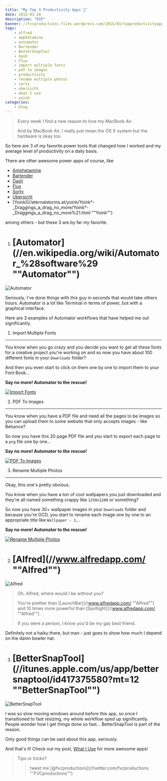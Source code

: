 ```yaml
---
title: "My Top 3 Productivity Apps 🎩"
date: 2015-03-28
description: "RIP"
banner: //fvcproductions.files.wordpress.com/2015/03/topproductivityapps-001.jpg?w=1024&h=436&crop=1
tags:
    - alfred
    - amphetamine
    - automator
    - Bartender
    - BetterSnapTool
    - dash
    - Flux
    - import multiple fonts
    - pdf to images
    - productivity
    - rename multiple photos
    - sorty
    - ubersicht
    - what I use
    - yoink
categories:
    - blog
---
```


> Every week I find a new reason to love my MacBook Air.
>
> And by MacBook Air, I really just mean the OS X system but the hardware is okay too.

So here are 3 of my favorite power tools that changed how I worked and my average level of productivity on a daily basis.

There are other awesome power apps of course, like

* [Amphetamine](//itunes.apple.com/us/app/amphetamine/id937984704?mt=12 "Amphetamine")
* [Bartender](//www.macbartender.com "Bartender")
* [Dash](//kapeli.com/dash "Dash")
* [Flux](//justgetflux.com "Flux")
* [Sorty](//wiles.dk/ "Sorty")
* [Ubersicht](//tracesof.net/uebersicht/ "Ubersicht")
* [Yoink](//eternalstorms.at/yoink/Yoink*-_Draggings_a_drag_no_more/Yoink*-_Draggings_a_drag_no_more%21.html ""Yoink"")

among others - but these 3 are by far my favorite.

1. # [Automator](//en.wikipedia.org/wiki/Automator_%28software%29 ""Automator"")

![Automator](//www.redundantrobot.com/wp-content/uploads/2013/10/automator.png)

Seriously, I've done things with this guy in seconds that would take others hours. Automator is a lot like Terminal in terms of power, but with a graphical interface.

Here are 3 examples of Automator workflows that have helped me out significantly.

1. Import Multiple Fonts

---

You know when you go crazy and you decide you want to get all these fonts for a creative project you're working on and so now you have about 100 different fonts in your `Downloads` folder?

And then you even start to click on them one by one to import them to your Font Book…

**Say no more! Automator to the rescue!**

[![Import
Fonts](//fvcproductions.files.wordpress.com/2015/03/screenshot-2015-03-28-18-10-46.png?w=660)](//fvcproductions.files.wordpress.com/2015/03/screenshot-2015-03-28-18-10-46.png)

2. PDF To Images

---

You know when you have a PDF file and need all the pages to be images so you can upload them to some website that only accepts images - like Behance?

So now you have this 20 page PDF file and you start to export each page to a `png` file one by one…

**Say no more! Automator to the rescue!**

[![PDF To
Images](//fvcproductions.files.wordpress.com/2015/03/screenshot-2015-03-28-18-10-16.png?w=660)](//fvcproductions.files.wordpress.com/2015/03/screenshot-2015-03-28-18-10-16.png)

3. Rename Multiple Photos

---

Okay, this one's pretty obvious.

You know when you have a ton of cool wallpapers you just downloaded and they're all named something crappy like `1250x1280` or something?

So now you have 30+ wallpaper images in your `Downloads` folder and because you're OCD, you start to rename each image one by one to an appropriate title like `Wallpaper - 1`…

**Say no more! Automator to the rescue!**

[![Rename Multiple
Photos](//fvcproductions.files.wordpress.com/2015/03/screenshot-2015-03-28-18-11-06.png?w=660)](//fvcproductions.files.wordpress.com/2015/03/screenshot-2015-03-28-18-11-06.png)

2. # [Alfred](//www.alfredapp.com/ ""Alfred"")

![Alfred](//a2.mzstatic.com/us/r30/Purple/v4/22/16/13/221613ff-de88-908e-684d-262576f7dbd0/icon128-2x.png)

> Oh, Alfred, where would I be without you?
>
> You're prettier than [LaunchBar](//www.alfredapp.com/ ""Alfred"") and 10 times more powerful than [Spotlight](//www.alfredapp.com/ ""Alfred"").
>
> If you were a person, I know you'd be my gay best friend.

Definitely not a haiku there, but man - just goes to show how much I depend on the damn bowler hat.

3. # [BetterSnapTool](//itunes.apple.com/us/app/bettersnaptool/id417375580?mt=12 ""BetterSnapTool"")

![BetterSnapTool](//a3.mzstatic.com/us/r30/Purple3/v4/b0/e1/f1/b0e1f178-69dc-f01a-3d4e-0faa4379ca8f/icon128-2x.png)

I was so slow moving windows around before this app, so once I transitioned to fast resizing, my whole workflow sped up significantly. People wonder how I get things done so fast… BetterSnapTool is part of the reason.

Only good things can be said about this app, seriously.

And that's it! Check out my post, [What I Use](//fvcproductions.com/what-i-use/ "What I Use 📱") for more awesome apps!

> Tips or tricks?
>
> > tweet me [@fvcproductions](//twitter.com/fvcproductions ""FVCproductions"")
